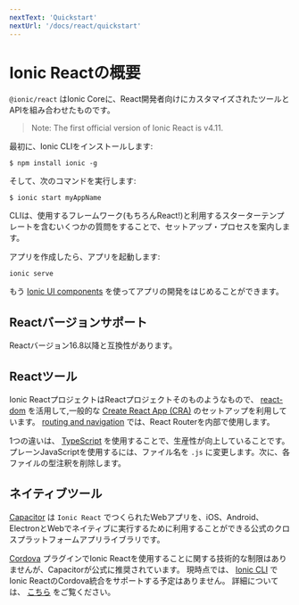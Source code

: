 ```yaml
---
nextText: 'Quickstart'
nextUrl: '/docs/react/quickstart'
---
```


# Ionic Reactの概要

`@ionic/react` はIonic Coreに、React開発者向けにカスタマイズされたツールとAPIを組み合わせたものです。

> Note: The first official version of Ionic React is v4.11.

最初に、Ionic CLIをインストールします:

```shell
$ npm install ionic -g
```

そして、次のコマンドを実行します:

```shell
$ ionic start myAppName
```

CLIは、使用するフレームワーク(もちろんReact!)と利用するスターターテンプレートを含むいくつかの質問をすることで、セットアップ・プロセスを案内します。

アプリを作成したら、アプリを起動します:

```shell
ionic serve
```

もう [Ionic UI components](/docs/components) を使ってアプリの開発をはじめることができます。

## Reactバージョンサポート

Reactバージョン16.8以降と互換性があります。

## Reactツール

Ionic ReactプロジェクトはReactプロジェクトそのものようなもので、 [react-dom](https://reactjs.org/docs/react-dom.html) を活用して,一般的な [Create React App (CRA)](https://github.com/facebook/create-react-app) のセットアップを利用しています。 [routing and navigation](/docs/react/navigation) では、React Routerを内部で使用します。

1つの違いは、 [TypeScript](http://www.typescriptlang.org/) を使用することで、生産性が向上していることです。プレーンJavaScriptを使用するには、ファイル名を `.js` に変更します。次に、各ファイルの型注釈を削除します。

## ネイティブツール

[Capacitor](https://capacitor.ionicframework.com) は `Ionic React` でつくられたWebアプリを、iOS、Android、ElectronとWebでネイティブに実行するために利用することができる公式のクロスプラットフォームアプリライブラリです。

[Cordova](https://cordova.apache.org/) プラグインでIonic Reactを使用することに関する技術的な制限はありませんが、Capacitorが公式に推奨されています。 現時点では、  [Ionic CLI](/docs/cli) でIonic ReactのCordova統合をサポートする予定はありません。 詳細については、 [こちら](https://capacitor.ionicframework.com/docs/cordova) をご覧ください。
